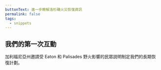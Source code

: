```yaml
---
buttonText: 進一步瞭解洛杉磯火災恢復資訊
permalink: false
tags:
  - snippets
--- 
```

## 我們的第一次互動

加利福尼亞州邀請受 Eaton 和 Palisades 野火影響的民眾説明制定我們的長期恢復計劃。